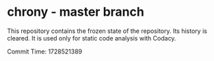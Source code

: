 # chrony - master branch

This repository contains the frozen state of the repository.
Its history is cleared. It is used only for static code
analysis with Codacy.

Commit Time: 1728521389